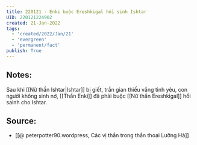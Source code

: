 ```yaml
---
title: 220121 - Enki buộc Ereshkigal hồi sinh Ishtar
UID: 220121224902
created: 21-Jan-2022
tags:
  - 'created/2022/Jan/21'
  - 'evergreen'
  - 'permanent/fact'
publish: True
---
```

## Notes:
Sau khi [[Nữ thần Ishtar|Ishtar]] bị giết, trần gian thiếu vắng tình yêu, con người không sinh nở, [[Thần Enki]] đã phải buộc [[Nữ thần Ereshkigal]] hồi sainh cho Ishtar.

## Source:
- [[@ peterpotter90.wordpress, Các vị thần trong thần thoại Lưỡng Hà]]

